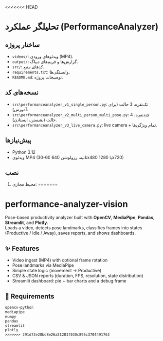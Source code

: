 <<<<<<< HEAD
# تحلیلگر عملکرد (PerformanceAnalyzer)

## ساختار پروژه
- `videos/`: ویدئوهای ورودی (MP4).
- `output/`: گزارش‌ها و فریم‌های دیباگ.
- `src/`: کدهای منبع.
- `requirements.txt`: وابستگی‌ها.
- `README.md`: توضیحات پروژه.

## نسخه‌های کد
- `src\performanceanalyzer_v1_single_person.py`: تک‌نفره، 3 حالت (برای آموزش).
- `src\performanceanalyzer_v2_multi_person_multi_pose.py`: چندنفره، 4 حالت (نشستن، ایستادن).
- `src\performanceanalyzer_v3_live_camera.py`: live camera + تمام ویژگی‌ها.

## پیش‌نیازها
- Python 3.12
- ویدئوی MP4 (30-60 ثانیه، رزولوشن 640x480 یا 1280x720)

## نصب
1. محیط مجازی:
=======
# performance-analyzer-vision

Pose-based productivity analyzer built with **OpenCV**, **MediaPipe**, **Pandas**, **Streamlit**, and **Plotly**.  
Loads a video, detects pose landmarks, classifies frames into states (Productive / Idle / Away), saves reports, and shows dashboards.

## ✨ Features
- Video ingest (MP4) with optional frame rotation
- Pose landmarks via MediaPipe
- Simple state logic (movement → Productive)
- CSV & JSON reports (duration, FPS, resolution, state distribution)
- Streamlit dashboard: pie + bar charts and a debug frame

## 🧰 Requirements
```txt
opencv-python
mediapipe
numpy
pandas
streamlit
plotly
>>>>>>> 291d73e28bd8e26a21281f030c895c3704491763
